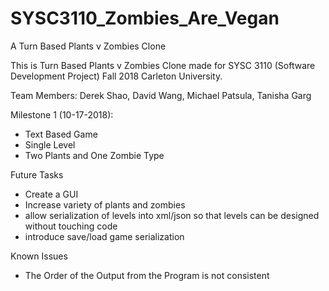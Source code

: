 # SYSC3110_Zombies_Are_Vegan
A Turn Based Plants v Zombies Clone

This is Turn Based Plants v Zombies Clone made for SYSC 3110 (Software Development Project) Fall 2018 Carleton University.

Team Members: Derek Shao, David Wang, Michael Patsula, Tanisha Garg

Milestone 1 (10-17-2018):
- Text Based Game
- Single Level
- Two Plants and One Zombie Type

Future Tasks
- Create a GUI
- Increase variety of plants and zombies
- allow serialization of levels into xml/json so that levels can be designed without touching code
- introduce save/load game serialization

Known Issues
- The Order of the Output from the Program is not consistent

